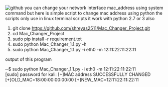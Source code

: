 ![github](https://user-images.githubusercontent.com/68802737/130044861-ac0a214a-3991-41af-97a8-9d4198c083a3.png)
you can change your network interface mac_address using system command 
but here is simple script to change mac address using python the scripts only 
use in linux terminal scripts it work with python 2.7 or 3 also 

1)  git clone  https://github.com/shreyas2511/Mac_Changer_Project.git
2)  cd Mac_Changer_Project
3)  sudo pip install -r requirement.txt
4)  sudo python Mac_Changer_1.1.py -h
5)  sudo python Mac_Changer_1.1.py -i eth0 -m 12:11:22:11:22:11


output of this program 

─$ sudo python Mac_Changer_1.1.py -i eth0 -m 12:11:22:11:22:11                                                                                                                             
 [sudo] password for kali: 
 [+]MAC address SUCCESSFULLY CHANGED
 [+]OLD_MAC=18:00:00:00:00:00
 [+]NEW_MAC=12:11:22:11:22:11

